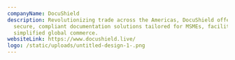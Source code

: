 ```yaml
---
companyName: DocuShield
description: Revolutionizing trade across the Americas, DocuShield offers
  secure, compliant documentation solutions tailored for MSMEs, facilitating
  simplified global commerce.
websiteLink: https://www.docushield.live/
logo: /static/uploads/untitled-design-1-.png
---
```

